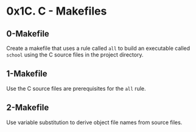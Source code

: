 # 0x1C. C - Makefiles

## 0-Makefile
Create a makefile that uses a rule called `all` to build an executable called `school` using the C source files in the project directory. 

## 1-Makefile
Use the C source files are prerequisites for the `all` rule.

## 2-Makefile
Use variable substitution to derive object file names from source files.
